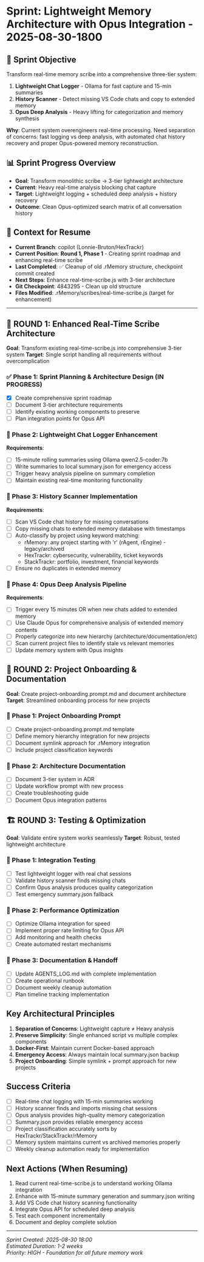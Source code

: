 # Sprint: Lightweight Memory Architecture with Opus Integration - 2025-08-30-1800

## 🎯 Sprint Objective

Transform real-time memory scribe into a comprehensive three-tier system:

1. **Lightweight Chat Logger** - Ollama for fast capture and 15-min summaries  
2. **History Scanner** - Detect missing VS Code chats and copy to extended memory
3. **Opus Deep Analysis** - Heavy lifting for categorization and memory synthesis

**Why**: Current system overengineers real-time processing. Need separation of concerns: fast logging vs deep analysis, with automated chat history recovery and proper Opus-powered memory reconstruction.

## 📊 Sprint Progress Overview

- **Goal**: Transform monolithic scribe → 3-tier lightweight architecture
- **Current**: Heavy real-time analysis blocking chat capture  
- **Target**: Lightweight logging + scheduled deep analysis + history recovery
- **Outcome**: Clean Opus-optimized search matrix of all conversation history

## 🚀 Context for Resume

- **Current Branch**: copilot (Lonnie-Bruton/HexTrackr)
- **Current Position**: **Round 1, Phase 1** - Creating sprint roadmap and enhancing real-time scribe
- **Last Completed**: ✅ Cleanup of old .rMemory structure, checkpoint commit created
- **Next Steps**: Enhance real-time-scribe.js with 3-tier architecture
- **Git Checkpoint**: 4843295 - Clean up old structure
- **Files Modified**: .rMemory/scribes/real-time-scribe.js (target for enhancement)

---

## 🎯 ROUND 1: Enhanced Real-Time Scribe Architecture

**Goal**: Transform existing real-time-scribe.js into comprehensive 3-tier system
**Target**: Single script handling all requirements without overcomplication

### ✅ Phase 1: Sprint Planning & Architecture Design (IN PROGRESS)

- [x] Create comprehensive sprint roadmap
- [ ] Document 3-tier architecture requirements
- [ ] Identify existing working components to preserve
- [ ] Plan integration points for Opus API

### 🔄 Phase 2: Lightweight Chat Logger Enhancement

**Requirements**:

- [ ] 15-minute rolling summaries using Ollama qwen2.5-coder:7b
- [ ] Write summaries to local summary.json for emergency access
- [ ] Trigger heavy analysis pipeline on summary completion
- [ ] Maintain existing real-time monitoring functionality

### 🔄 Phase 3: History Scanner Implementation  

**Requirements**:

- [ ] Scan VS Code chat history for missing conversations
- [ ] Copy missing chats to extended memory database with timestamps
- [ ] Auto-classify by project using keyword matching:
  - rMemory: any project starting with 'r' (rAgent, rEngine) - legacy/archived
  - HexTrackr: cybersecurity, vulnerability, ticket keywords
  - StackTrackr: portfolio, investment, financial keywords
- [ ] Ensure no duplicates in extended memory

### 🔄 Phase 4: Opus Deep Analysis Pipeline

**Requirements**:

- [ ] Trigger every 15 minutes OR when new chats added to extended memory
- [ ] Use Claude Opus for comprehensive analysis of extended memory contents
- [ ] Properly categorize into new hierarchy (architecture/documentation/etc)
- [ ] Scan current project files to identify stale vs relevant memories
- [ ] Update memory system with Opus insights

## 🎨 ROUND 2: Project Onboarding & Documentation

**Goal**: Create project-onboarding.prompt.md and document architecture
**Target**: Streamlined onboarding process for new projects

### 🔄 Phase 1: Project Onboarding Prompt

- [ ] Create project-onboarding.prompt.md template
- [ ] Define memory hierarchy integration for new projects  
- [ ] Document symlink approach for .rMemory integration
- [ ] Include project classification keywords

### 🔄 Phase 2: Architecture Documentation

- [ ] Document 3-tier system in ADR
- [ ] Update workflow prompt with new process
- [ ] Create troubleshooting guide
- [ ] Document Opus integration patterns

## 🏗️ ROUND 3: Testing & Optimization

**Goal**: Validate entire system works seamlessly
**Target**: Robust, tested lightweight architecture

### 🔄 Phase 1: Integration Testing

- [ ] Test lightweight logger with real chat sessions
- [ ] Validate history scanner finds missing chats
- [ ] Confirm Opus analysis produces quality categorization
- [ ] Test emergency summary.json fallback

### 🔄 Phase 2: Performance Optimization

- [ ] Optimize Ollama integration for speed
- [ ] Implement proper rate limiting for Opus API
- [ ] Add monitoring and health checks
- [ ] Create automated restart mechanisms

### 🔄 Phase 3: Documentation & Handoff

- [ ] Update AGENTS_LOG.md with complete implementation
- [ ] Create operational runbook
- [ ] Document weekly cleanup automation
- [ ] Plan timeline tracking implementation

## Key Architectural Principles

1. **Separation of Concerns**: Lightweight capture ≠ Heavy analysis
2. **Preserve Simplicity**: Single enhanced script vs multiple complex components  
3. **Docker-First**: Maintain current Docker-based approach
4. **Emergency Access**: Always maintain local summary.json backup
5. **Project Onboarding**: Simple symlink + prompt approach for new projects

## Success Criteria

- [ ] Real-time chat logging with 15-min summaries working
- [ ] History scanner finds and imports missing chat sessions
- [ ] Opus analysis provides high-quality memory categorization
- [ ] Summary.json provides reliable emergency access
- [ ] Project classification accurately sorts by HexTrackr/StackTrackr/rMemory
- [ ] Memory system maintains current vs archived memories properly
- [ ] Weekly cleanup automation ready for implementation

## Next Actions (When Resuming)

1. Read current real-time-scribe.js to understand working Ollama integration
2. Enhance with 15-minute summary generation and summary.json writing
3. Add VS Code chat history scanning functionality
4. Integrate Opus API for scheduled deep analysis
5. Test each component incrementally
6. Document and deploy complete solution

---
*Sprint Created: 2025-08-30 18:00*  
*Estimated Duration: 1-2 weeks*  
*Priority: HIGH - Foundation for all future memory work*

